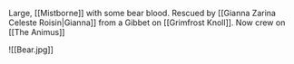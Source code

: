 Large, [[Mistborne]] with some bear blood. Rescued by [[Gianna Zarina Celeste Roisin|Gianna]] from a Gibbet on [[Grimfrost Knoll]].  Now  crew on [[The Animus]]

![[Bear.jpg]]